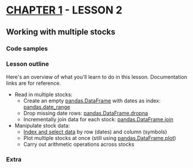 # [CHAPTER 1](https://github.com/oskargicast/ml4t/tree/ch1) - LESSON 2
## Working with multiple stocks 

### Code samples 

### Lesson outline

Here's an overview of what you'll learn to do in this lesson. Documentation links are for reference.

- Read in multiple stocks:
  * Create an empty [pandas.DataFrame](http://pandas.pydata.org/pandas-docs/stable/generated/pandas.DataFrame.html) with dates as index: [pandas.date_range](http://pandas.pydata.org/pandas-docs/stable/generated/pandas.date_range.html)
  * Drop missing date rows: [pandas.DataFrame.dropna](http://pandas.pydata.org/pandas-docs/stable/generated/pandas.DataFrame.dropna.html)
  * Incrementally join data for each stock: [pandas.DataFrame.join](http://pandas.pydata.org/pandas-docs/stable/generated/pandas.DataFrame.join.html)
- Manipulate stock data:
  * [Index and select data](http://pandas.pydata.org/pandas-docs/stable/indexing.html) by row (dates) and column (symbols)
  * Plot multiple stocks at once (still using [pandas.DataFrame.plot](http://pandas.pydata.org/pandas-docs/stable/generated/pandas.DataFrame.plot.html))
  * Carry out arithmetic operations across stocks

### Extra

